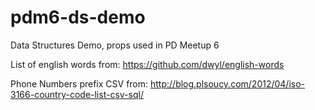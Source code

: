 # pdm6-ds-demo
Data Structures Demo, props used in PD Meetup 6

List of english words from: https://github.com/dwyl/english-words

Phone Numbers prefix CSV from: http://blog.plsoucy.com/2012/04/iso-3166-country-code-list-csv-sql/
